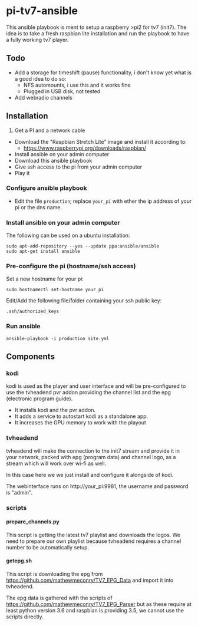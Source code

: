 # pi-tv7-ansible

This ansible playbook is ment to setup a raspberry >pi2 for tv7 (init7). The idea is to take a fresh raspbian lite installation and run the playbook to have a fully working tv7 player.

## Todo

* Add a storage for timeshift (pause) functionality, i don't know yet what is a good idea to do so:
    * NFS automounts, i use this and it works fine
    * Plugged in USB disk, not tested
* Add webradio channels

## Installation

1. Get a PI and a network cable
- Download the "Raspbian Stretch Lite" image and install it according to:
    - https://www.raspberrypi.org/downloads/raspbian/
- Install ansible on your admin computer
- Download this ansible playbook
- Give ssh access to the pi from your admin computer
- Play it

### Configure ansible playbook

* Edit the file ```production```; replace ```your_pi``` with ether the ip address of your pi or the dns name.

### Install ansible on your admin computer

The following can be used on a ubuntu installation:

```
sudo apt-add-repository --yes --update ppa:ansible/ansible
sudo apt-get install ansible
```

### Pre-configure the pi (hostname/ssh access)

Set a new hostname for your pi:

```
sudo hostnamectl set-hostname your_pi
```

Edit/Add the following file/folder containing your ssh public key:

```
.ssh/authorized_keys
```

### Run ansible

```
ansible-playbook -i production site.yml
```

## Components

### kodi

kodi is used as the player and user interface and will be pre-configured to use the tvheadend pvr addon providing the channel list and the epg (electronic program guide).

* It installs kodi and the pvr addon.
* It adds a service to autostart kodi as a standalone app.
* It increases the GPU memory to work with the playout

### tvheadend

tvheadend will make the connection to the init7 stream and provide it in your network, packed with epg (program data) and channel logo, as a stream which will work over wi-fi as well.

In this case here we we just install and configure it alongside of kodi.

The webinterface runs on http://your_pi:9981, the username and password is "admin".

### scripts

#### prepare_channels.py

This script is getting the latest tv7 playlist and downloads the logos. We need to prepare our own playlist because tvheadend requires a channel number to be automatically setup.

#### getepg.sh

This script is downloading the epg from https://github.com/mathewmeconry/TV7_EPG_Data and import it into tvheadend.

The epg data is gathered with the scripts of https://github.com/mathewmeconry/TV7_EPG_Parser but as these require at least python version 3.6 and raspbian is providing 3.5, we cannot use the scripts directly.
